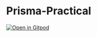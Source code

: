 # Prisma-Practical

[![Open in Gitpod](https://gitpod.io/button/open-in-gitpod.svg)](https://gitpod.io/#https://github.com/np-overflow/prisma)